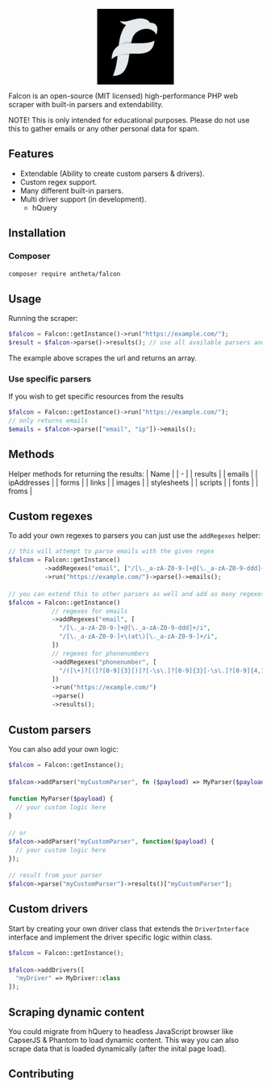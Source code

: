 <p align="center">
 <a href="https://antheta.com" target="_blank">
  <picture>
    <source media="(prefers-color-scheme: dark)" srcset="./assets/falcon.png">
    <img align="center" src="./assets/falcon.png" height="150">
  </picture>
</a>
</p>

Falcon is an open-source (MIT licensed) high-performance PHP web scraper with built-in parsers and extendability.

NOTE! This is only intended for educational purposes. Please do not use this to gather emails or any other personal data for spam.

## Features
- Extendable (Ability to create custom parsers & drivers).
- Custom regex support.
- Many different built-in parsers.
- Multi driver support (in development).
  - hQuery

## Installation

### Composer
```bash
composer require antheta/falcon
```

## Usage
Running the scraper:
```php
$falcon = Falcon::getInstance()->run("https://example.com/");
$result = $falcon->parse()->results(); // use all available parsers and get all results
```
The example above scrapes the url and returns an array.


### Use specific parsers
If you wish to get specific resources from the results
```php
$falcon = Falcon::getInstance()->run("https://example.com/");
// only returns emails
$emails = $falcon->parse(["email", "ip"])->emails(); 
```

## Methods

Helper methods for returning the results:
| Name | 
| - |
| results | 
| emails | 
| ipAddresses |
| forms |
| links |
| images |
| stylesheets |
| scripts |
| fonts |
| froms |

## Custom regexes
To add your own regexes to parsers you can just use the `addRegexes` helper:

```php
// this will attempt to parse emails with the given regex
$falcon = Falcon::getInstance()
          ->addRegexes("email", ["/[\._a-zA-Z0-9-]+@[\._a-zA-Z0-9-ddd]+/i"])
          ->run("https://example.com/")->parse()->emails();

// you can extend this to other parsers as well and add as many regexes as needed
$falcon = Falcon::getInstance()
            // regexes for emails
            ->addRegexes("email", [
              "/[\._a-zA-Z0-9-]+@[\._a-zA-Z0-9-ddd]+/i",
              "/[\._a-zA-Z0-9-]+\(at\)[\._a-zA-Z0-9-]+/i",
            ])
            // regexes for phonenumbers
            ->addRegexes("phonenumber", [
              "/([\+]?[(]?[0-9]{3}[)]?[-\s\.]?[0-9]{3}[-\s\.]?[0-9]{4,12})/",
            ])
            ->run("https://example.com/")
            ->parse()
            ->results();
```

## Custom parsers
You can also add your own logic:

```php
$falcon = Falcon::getInstance();

$falcon->addParser("myCustomParser", fn ($payload) => MyParser($payload));

function MyParser($payload) {
  // your custom logic here
}

// or
$falcon->addParser("myCustomParser", function($payload) {
  // your custom logic here
});

// result from your parser
$falcon->parse("myCustomParser")->results()["myCustomParser"];
```

## Custom drivers

Start by creating your own driver class that extends the `DriverInterface` interface and implement the driver specific logic within class.

```php
$falcon = Falcon::getInstance();

$falcon->addDrivers([
  "myDriver" => MyDriver::class
]);
```

## Scraping dynamic content
You could migrate from hQuery to headless JavaScript browser like CapserJS & Phantom to load dynamic content. This way you can also scrape data that is loaded dynamically (after the inital page load).

## Contributing
